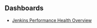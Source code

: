 ## Dashboards

- [Jenkins Performance Health Overview](./Jenkins%20Performance%20Health%20Overview.json)